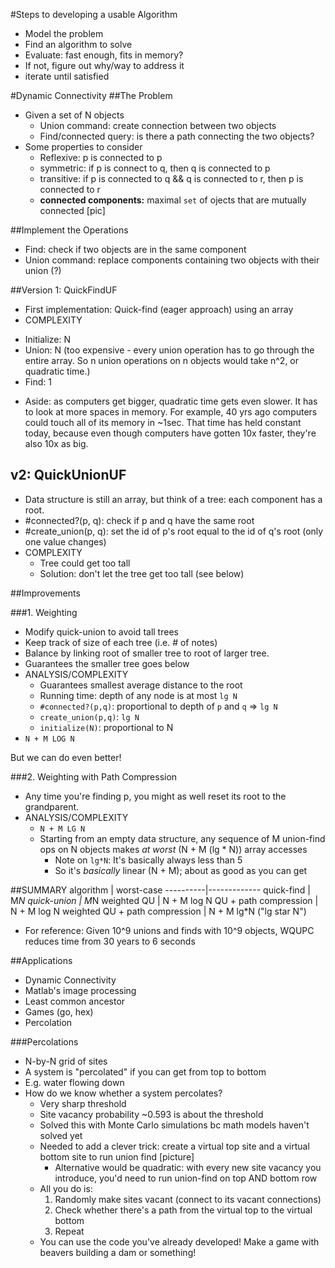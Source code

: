 #Steps to developing a usable Algorithm
- Model the problem
- Find an algorithm to solve
- Evaluate: fast enough, fits in memory?
- If not, figure out why/way to address it
- iterate until satisfied

#Dynamic Connectivity
##The Problem
- Given a set of N objects
  * Union command: create connection between two objects
  * Find/connected query: is there a path connecting the two objects?
- Some properties to consider
  * Reflexive: p is connected to p
  * symmetric: if p is connect to q, then q is connected to p
  * transitive: if p is connected to q && q is connected to r, then p is connected to r
  * **connected components:** maximal `set` of ojects that are mutually connected [pic]

##Implement the Operations
* Find: check if two objects are in the same component
* Union command: replace components containing two objects with their union (?)

##Version 1: QuickFindUF
* First implementation: Quick-find (eager approach) using an array
* COMPLEXITY
 - Initialize: N
 - Union: N (too expensive - every union operation has to go through the entire array. So n union operations on n objects would take n^2, or quadratic time.)
 - Find: 1
* Aside: as computers get bigger, quadratic time gets even slower. It has to look at more spaces in memory. For example, 40 yrs ago computers could touch all of its memory in ~1sec. That time has held constant today, because even though computers have gotten 10x faster, they're also 10x as big.

## v2: QuickUnionUF
* Data structure is still an array, but think of a tree: each component has a root.
* #connected?(p, q): check if p and q have the same root
* #create_union(p, q): set the id of p's root equal to the id of q's root (only one value changes)
* COMPLEXITY
  - Tree could get too tall
  - Solution: don't let the tree get too tall (see below)

##Improvements

###1. Weighting
* Modify quick-union to avoid tall trees
* Keep track of size of each tree (i.e. # of notes)
* Balance by linking root of smaller tree to root of larger tree.
* Guarantees the smaller tree goes below
* ANALYSIS/COMPLEXITY
  - Guarantees smallest average distance to the root
  - Running time: depth of any node is at most `lg N`
  - `#connected?(p,q)`: proportional to depth of `p` and `q` => `lg N`
  - `create_union(p,q)`: `lg N`
  - `initialize(N)`: proportional to N
* `N + M LOG N`

But we can do even better!

###2. Weighting with Path Compression
* Any time you're finding p, you might as well reset its root to the grandparent.  
* ANALYSIS/COMPLEXITY
  - `N + M LG N`
  - Starting from an empty data structure, any sequence of M union-find ops on N objects makes *at worst* (N + M (lg * N)) array accesses
    * Note on `lg*N`: It's basically always less than 5
    * So it's *basically* linear (N + M); about as good as you can get

##SUMMARY
algorithm | worst-case
----------|-------------
quick-find                      | M*N
quick-union                     | M*N
weighted QU                     | N + M log N
QU + path compression           | N + M log N
weighted QU + path compression  | N + M lg*N ("lg star N")

* For reference: Given 10^9 unions and finds with 10^9 objects, WQUPC reduces time from 30 years to 6 seconds

##Applications
* Dynamic Connectivity
* Matlab's image processing
* Least common ancestor
* Games (go, hex)
* Percolation

###Percolations
* N-by-N grid of sites
* A system is "percolated" if you can get from top to bottom
* E.g. water flowing down
* How do we know whether a system percolates?
  - Very sharp threshold
  - Site vacancy probability ~0.593 is about the threshold
  - Solved this with Monte Carlo simulations bc math models haven't solved yet
  - Needed to add a clever trick: create a virtual top site and a virtual bottom site to run union find [picture]
    * Alternative would be quadratic: with every new site vacancy you introduce, you'd need to run union-find on top AND bottom row
  - All you do is:
    1. Randomly make sites vacant (connect to its vacant connections)
    2. Check whether there's a path from the virtual top to the virtual bottom
    3. Repeat
  - You can use the code you've already developed! Make a game with beavers building a dam or something!
